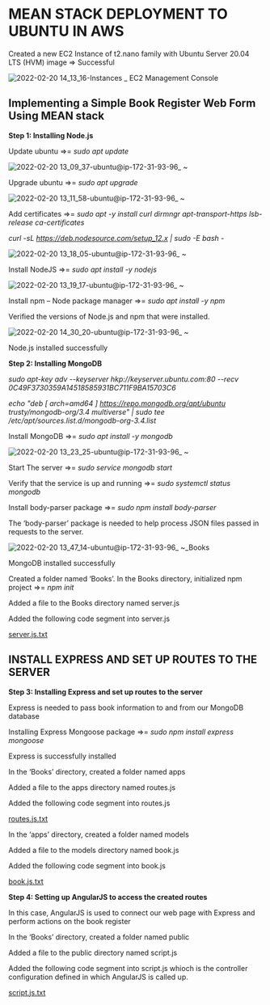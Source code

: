 # MEAN STACK DEPLOYMENT TO UBUNTU IN AWS
Created a new EC2 Instance of t2.nano family with Ubuntu Server 20.04 LTS (HVM) image => Successful

![2022-02-20 14_13_16-Instances _ EC2 Management Console](https://user-images.githubusercontent.com/97810379/154844347-f72bf1a3-a641-436f-ad1a-55ef9d683dd8.jpg)

## Implementing a Simple Book Register Web Form Using MEAN stack
**Step 1: Installing Node.js**

Update ubuntu =>= _sudo apt update_

![2022-02-20 13_09_37-ubuntu@ip-172-31-93-96_ ~](https://user-images.githubusercontent.com/97810379/154844453-d1f4a7b1-2796-4465-8a1f-29e58777617d.jpg)

Upgrade ubuntu =>= _sudo apt upgrade_

![2022-02-20 13_11_58-ubuntu@ip-172-31-93-96_ ~](https://user-images.githubusercontent.com/97810379/154844742-3ee57746-a01a-4b92-830f-8bf5b7bf2635.jpg)

Add certificates =>= _sudo apt -y install curl dirmngr apt-transport-https lsb-release ca-certificates_

_curl -sL https://deb.nodesource.com/setup_12.x | sudo -E bash -_

![2022-02-20 13_18_05-ubuntu@ip-172-31-93-96_ ~](https://user-images.githubusercontent.com/97810379/154844783-4b5ba8c9-20f8-4b7b-9a44-98a733387b67.jpg)

Install NodeJS =>= _sudo apt install -y nodejs_

![2022-02-20 13_19_17-ubuntu@ip-172-31-93-96_ ~](https://user-images.githubusercontent.com/97810379/154844851-6f9c8bce-18ed-4af8-bf50-311198b14d85.jpg)

Install npm – Node package manager =>= _sudo apt install -y npm_

Verified the versions of Node.js and npm that were installed.

![2022-02-20 14_30_20-ubuntu@ip-172-31-93-96_ ~](https://user-images.githubusercontent.com/97810379/154845017-a367746b-b72d-4db7-8f04-5bb4aa225a82.jpg)

Node.js installed successfully

**Step 2: Installing MongoDB**

_sudo apt-key adv --keyserver hkp://keyserver.ubuntu.com:80 --recv 0C49F3730359A14518585931BC711F9BA15703C6_

_echo "deb [ arch=amd64 ] https://repo.mongodb.org/apt/ubuntu trusty/mongodb-org/3.4 multiverse" | sudo tee /etc/apt/sources.list.d/mongodb-org-3.4.list_

Install MongoDB =>= _sudo apt install -y mongodb_

![2022-02-20 13_23_25-ubuntu@ip-172-31-93-96_ ~](https://user-images.githubusercontent.com/97810379/154845251-01a1748f-32ac-4208-9546-7b52de95ab0c.jpg)

Start The server =>= _sudo service mongodb start_

Verify that the service is up and running =>= _sudo systemctl status mongodb_

Install body-parser package =>= _sudo npm install body-parser_

The ‘body-parser’ package is needed to help process JSON files passed in requests to the server.

![2022-02-20 13_47_14-ubuntu@ip-172-31-93-96_ ~_Books](https://user-images.githubusercontent.com/97810379/154845343-5cfb6b94-679f-49e0-ba33-c2b4b1ff3d3b.jpg)

MongoDB installed successfully

Created a folder named ‘Books’. In the Books directory, initialized npm project =>= _npm init_

Added a file to the Books directory named server.js

Added the following code segment into server.js

[server.js.txt](https://github.com/ZeusEdge/MY-DEVOPS-PROJECTS/files/8104105/server.js.txt)

## INSTALL EXPRESS AND SET UP ROUTES TO THE SERVER
**Step 3: Installing Express and set up routes to the server**

Express is needed to pass book information to and from our MongoDB database

Installing Express Mongoose package =>= _sudo npm install express mongoose_

Express is successfully installed

In the ‘Books’ directory, created a folder named apps

Added a file to the apps directory named routes.js

Added the following code segment into routes.js

[routes.js.txt](https://github.com/ZeusEdge/MY-DEVOPS-PROJECTS/files/8104155/routes.js.txt)

In the ‘apps’ directory, created a folder named models

Added a file to the models directory named book.js

Added the following code segment into book.js

[book.js.txt](https://github.com/ZeusEdge/MY-DEVOPS-PROJECTS/files/8104162/book.js.txt)

**Step 4: Setting up AngularJS to access the created routes**

In this case, AngularJS is used to connect our web page with Express and perform actions on the book register

In the ‘Books’ directory, created a folder named public

Added a file to the public directory named script.js

Added the following code segment into script.js whioch is the controller configuration defined in which AngularJS is called up.

[script.js.txt](https://github.com/ZeusEdge/MY-DEVOPS-PROJECTS/files/8104170/script.js.txt)
